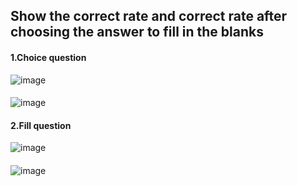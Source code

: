 ## Show the correct rate and correct rate after choosing the answer to fill in the blanks
#### 1.Choice question
![image](https://github.com/tiger986/useAvalone2/blob/master/img/1.png)
####
![image](https://github.com/tiger986/useAvalone2/blob/master/img/2.png)
#### 2.Fill question
![image](https://github.com/tiger986/useAvalone2/blob/master/img/3.png)
####
![image](https://github.com/tiger986/useAvalone2/blob/master/img/4.png)

